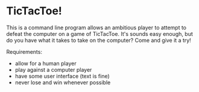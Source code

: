 # TicTacToe!

This is a command line program allows an ambitious player to attempt to defeat the computer on a game of TicTacToe. It's sounds easy enough, but do you have what it takes to take on the computer? Come and give it a try!

Requirements:
- allow for a human player
- play against a computer player
- have some user interface (text is fine)
- never lose and win whenever possible
